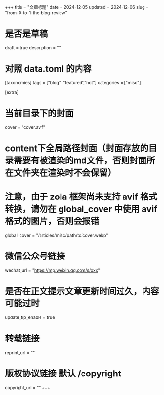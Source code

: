 +++
title = "文章标题"
date = 2024-12-05
updated = 2024-12-06
slug = "from-0-to-1-the-blog-review"
# 是否是草稿
draft = true
description = ""

# 对照 data.toml 的内容
[taxonomies]
tags = ["blog", "featured","hot"]
categories = ["misc"]

[extra]
# 当前目录下的封面
cover = "cover.avif"
# content下全局路径封面（封面存放的目录需要有被渲染的md文件，否则封面所在文件夹在渲染时不会保留）
# 注意，由于 zola 框架尚未支持 avif 格式转换，请勿在 global_cover 中使用 avif 格式的图片，否则会报错
global_cover  = "/articles/misc/path/to/cover.webp"
# 微信公众号链接
wechat_url = "https://mp.weixin.qq.com/s/xxx"
# 是否在正文提示文章更新时间过久，内容可能过时
update_tip_enable = true
# 转载链接
reprint_url = ""
# 版权协议链接 默认 /copyright
copyright_url = ""
+++
